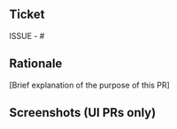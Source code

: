 ## Ticket
ISSUE - #

## Rationale
[Brief explanation of the purpose of this PR]

## Screenshots (UI PRs only)
